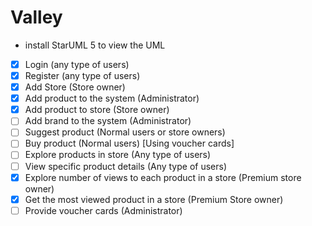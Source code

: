 # Valley

- install StarUML 5 to view the UML

- [x] Login (any type of users)
- [x] Register (any type of users)
- [x] Add Store (Store owner)
- [x] Add product to the system (Administrator)
- [x] Add product to store (Store owner)
- [ ] Add brand to the system (Administrator)
- [ ] Suggest product (Normal users or store owners)
- [ ] Buy product (Normal users) [Using voucher cards]
- [ ] Explore products in store (Any type of users)
- [ ] View specific product details (Any type of users)
- [x] Explore number of views to each product in a store (Premium store owner)
- [x] Get the most viewed product in a store (Premium Store owner)
- [ ] Provide voucher cards (Administrator) 
